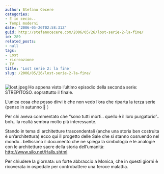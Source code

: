 ```yaml
---
author: Stefano Cecere
categories:
- E io cecio..
- Tempi moderni
date: "2006-05-26T02:58:31Z"
guid: http://stefanocecere.com/2006/05/26/lost-serie-2-la-fine/
id: 289
related_posts:
- null
tags:
- Lost
- ricreazione
- TV
title: 'Lost serie 2: la fine'
slug: /2006/05/26/lost-serie-2-la-fine/
---
```


<img align="left" alt="lost.jpeg" id="image288" title="lost.jpeg" src="http://stefanocecere.com/wp-content/uploads/sites/3/2006/05/lost.jpeg" />Ho appena visto l&#8217;ultimo episodio della seconda serie: STREPITOSO. soprattutto il finale.

L&#8217;unica cosa che posso dirvi è che non vedo l&#8217;ora che riparta la terza serie (penso in autunno 🙁 )

Per chi aveva commentato che &#8220;sono tutti morti.. quello è il loro purgatorio&#8221;.. boh.. la realtà sembra molto più interessante.

Stando in tema di architetture trascendentali (anche una storia ben costruita è un&#8217;architettura) ecco qui il progetto delle Sale che si stanno cosruendo nel mondo.. bellissimo il documento che ne spiega la simbologia e le analogie con le architetture sacre della storia dell&#8217;umanità: <http://www.silo.net/Halls.shtml>

Per chiudere la giornata: un forte abbraccio a Monica, che in questi giorni è ricoverata in ospedale per controbattere una feroce malattia.